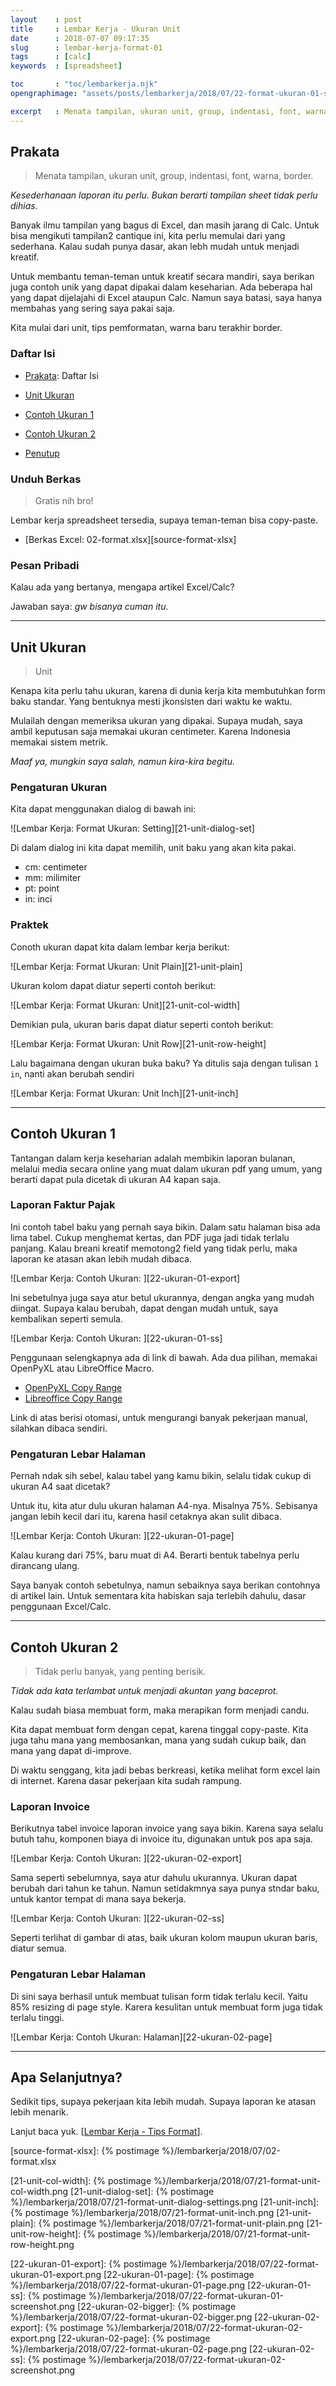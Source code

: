 ```yaml
---
layout    : post
title     : Lembar Kerja - Ukuran Unit
date      : 2018-07-07 09:17:35
slug      : lembar-kerja-format-01
tags      : [calc]
keywords  : [spreadsheet]

toc       : "toc/lembarkerja.njk"
opengraphimage: "assets/posts/lembarkerja/2018/07/22-format-ukuran-01-screenshot.png"

excerpt   : Menata tampilan, ukuran unit, group, indentasi, font, warna, border.
---
```


<a name="prakata"></a>

## Prakata

> Menata tampilan, ukuran unit, group, indentasi, font, warna, border.

_Kesederhanaan laporan itu perlu._
_Bukan berarti tampilan sheet tidak perlu dihias._

Banyak ilmu tampilan yang bagus di Excel,
dan masih jarang di Calc.
Untuk bisa mengikuti tampilan2 cantique ini,
kita perlu memulai dari yang sederhana.
Kalau sudah punya dasar, akan lebh mudah untuk menjadi kreatif.

Untuk membantu teman-teman untuk kreatif secara mandiri,
saya berikan juga contoh unik yang dapat dipakai dalam keseharian.
Ada beberapa hal yang dapat dijelajahi di Excel ataupun Calc.
Namun saya batasi, saya hanya membahas yang sering saya pakai saja.

Kita mulai dari unit, tips pemformatan, warna baru terakhir border.

### Daftar Isi

* [Prakata](#prakata): Daftar Isi

* [Unit Ukuran](#unit)

* [Contoh Ukuran 1](#contoh)

* [Contoh Ukuran 2](#contoh)

* [Penutup](#penutup)

### Unduh Berkas

> Gratis nih bro!

Lembar kerja spreadsheet tersedia,
supaya teman-teman bisa copy-paste.

* [Berkas Excel: 02-format.xlsx][source-format-xlsx]

### Pesan Pribadi

Kalau ada yang bertanya, mengapa artikel Excel/Calc?

Jawaban saya: _gw bisanya cuman itu_.

-- -- --

<a name="ukuran"></a>

## Unit Ukuran

> Unit

Kenapa kita perlu tahu ukuran,
karena di dunia kerja kita membutuhkan form baku standar.
Yang bentuknya mesti jkonsisten dari waktu ke waktu.

Mulailah dengan memeriksa ukuran yang dipakai.
Supaya mudah, saya ambil keputusan saja memakai ukuran centimeter.
Karena Indonesia memakai sistem metrik.

_Maaf ya, mungkin saya salah, namun kira-kira begitu._

### Pengaturan Ukuran

Kita dapat menggunakan dialog di bawah ini:

![Lembar Kerja: Format Ukuran: Setting][21-unit-dialog-set]

Di dalam dialog ini kita dapat memilih,
unit baku yang akan kita pakai.
* cm: centimeter
* mm: milimiter
* pt: point
* in: inci

### Praktek

Conoth ukuran dapat kita dalam lembar kerja berikut:

![Lembar Kerja: Format Ukuran: Unit Plain][21-unit-plain]

Ukuran kolom dapat diatur seperti contoh berikut:

![Lembar Kerja: Format Ukuran: Unit][21-unit-col-width]

Demikian pula, 
ukuran baris dapat diatur seperti contoh berikut:

![Lembar Kerja: Format Ukuran: Unit Row][21-unit-row-height]

Lalu bagaimana dengan ukuran buka baku?
Ya ditulis saja dengan tulisan `1 in`,
nanti akan berubah sendiri

![Lembar Kerja: Format Ukuran: Unit Inch][21-unit-inch]

-- -- --

<a name="contoh1"></a>

## Contoh Ukuran 1

Tantangan dalam kerja keseharian adalah membikin laporan bulanan,
melalui media secara online yang muat dalam ukuran pdf yang umum,
yang berarti dapat pula dicetak di ukuran A4 kapan saja.

### Laporan Faktur Pajak

Ini contoh tabel baku yang pernah saya bikin.
Dalam satu halaman bisa ada lima tabel.
Cukup menghemat kertas, dan PDF juga jadi tidak terlalu panjang.
Kalau breani kreatif memotong2 field yang tidak perlu,
maka laporan ke atasan akan lebih mudah dibaca.

![Lembar Kerja: Contoh Ukuran: ][22-ukuran-01-export]

Ini sebetulnya juga saya atur betul ukurannya,
dengan angka yang mudah diingat.
Supaya kalau berubah, dapat dengan mudah untuk,
saya kembalikan seperti semula.

![Lembar Kerja: Contoh Ukuran: ][22-ukuran-01-ss]

Penggunaan selengkapnya ada di link di bawah.
Ada dua pilihan, memakai OpenPyXL atau LibreOffice Macro.

* [OpenPyXL Copy Range][openpyxl-copy]
* [Libreoffice Copy Range][libreoffice-copy]

Link di atas berisi otomasi,
untuk mengurangi banyak pekerjaan manual,
silahkan dibaca sendiri.

### Pengaturan Lebar Halaman

Pernah ndak sih sebel, kalau tabel yang kamu bikin, 
selalu tidak cukup di ukuran A4 saat dicetak?

Untuk itu, kita atur dulu ukuran halaman A4-nya.
Misalnya 75%. Sebisanya jangan lebih kecil dari itu,
karena hasil cetaknya akan sulit dibaca.

![Lembar Kerja: Contoh Ukuran: ][22-ukuran-01-page]

Kalau kurang dari 75%, baru muat di A4.
Berarti bentuk tabelnya perlu dirancang ulang.

Saya banyak contoh sebetulnya,
namun sebaiknya saya berikan contohnya di artikel lain.
Untuk sementara kita habiskan saja terlebih dahulu,
dasar penggunaan Excel/Calc.

-- -- --

<a name="contoh2"></a>

## Contoh Ukuran 2

> Tidak perlu banyak, yang penting berisik.

_Tidak ada kata terlambat untuk menjadi akuntan yang baceprot._

Kalau sudah biasa membuat form,
maka merapikan form menjadi candu.

Kita dapat membuat form dengan cepat,
karena tinggal copy-paste.
Kita juga tahu mana yang membosankan,
mana yang sudah cukup baik,
dan mana yang dapat di-improve.

Di waktu senggang, kita jadi bebas berkreasi,
ketika melihat form excel lain di internet.
Karena dasar pekerjaan kita sudah rampung.

### Laporan Invoice

Berikutnya tabel invoice laporan invoice yang saya bikin.
Karena saya selalu butuh tahu, komponen biaya di invoice itu,
digunakan untuk pos apa saja.

![Lembar Kerja: Contoh Ukuran: ][22-ukuran-02-export]

Sama seperti sebelumnya, saya atur dahulu ukurannya.
Ukuran dapat berubah dari tahun ke tahun.
Namun setidakmnya saya punya stndar baku,
untuk kantor tempat di mana saya bekerja.

![Lembar Kerja: Contoh Ukuran: ][22-ukuran-02-ss]

Seperti terlihat di gambar di atas,
baik ukuran kolom maupun ukuran baris, diatur semua.

### Pengaturan Lebar Halaman

Di sini saya berhasil untuk membuat tulisan form tidak terlalu kecil.
Yaitu 85% resizing di page style.
Karera kesulitan untuk membuat form juga tidak terlalu tinggi.

![Lembar Kerja: Contoh Ukuran: Halaman][22-ukuran-02-page]

-- -- --

<a name="selanjutnya"></a>

## Apa Selanjutnya?

Sedikit tips, supaya pekerjaan kita lebih mudah.
Supaya laporan ke atasan lebih menarik.

Lanjut baca yuk. 
[[Lembar Kerja - Tips Format][local-whats-next]].

[//]: <> ( -- -- -- links below -- -- -- )

[local-whats-next]:     /lembarkerja/2018/07/09/lembar-kerja-format-02.html

[source-format-xlsx]:   {% postimage %}/lembarkerja/2018/07/02-format.xlsx

[openpyxl-copy]:        https://epsi.bitbucket.io/automation/2022/09/11/python-excel-copy-range/
[libreoffice-copy]:     https://epsi.bitbucket.io/automation/2022/09/21/python-libreoffice-copy-range/

[21-unit-col-width]:    {% postimage %}/lembarkerja/2018/07/21-format-unit-col-width.png
[21-unit-dialog-set]:   {% postimage %}/lembarkerja/2018/07/21-format-unit-dialog-settings.png
[21-unit-inch]:         {% postimage %}/lembarkerja/2018/07/21-format-unit-inch.png
[21-unit-plain]:        {% postimage %}/lembarkerja/2018/07/21-format-unit-plain.png
[21-unit-row-height]:   {% postimage %}/lembarkerja/2018/07/21-format-unit-row-height.png

[22-ukuran-01-export]:  {% postimage %}/lembarkerja/2018/07/22-format-ukuran-01-export.png
[22-ukuran-01-page]:    {% postimage %}/lembarkerja/2018/07/22-format-ukuran-01-page.png
[22-ukuran-01-ss]:      {% postimage %}/lembarkerja/2018/07/22-format-ukuran-01-screenshot.png
[22-ukuran-02-bigger]:  {% postimage %}/lembarkerja/2018/07/22-format-ukuran-02-bigger.png
[22-ukuran-02-export]:  {% postimage %}/lembarkerja/2018/07/22-format-ukuran-02-export.png
[22-ukuran-02-page]:    {% postimage %}/lembarkerja/2018/07/22-format-ukuran-02-page.png
[22-ukuran-02-ss]:      {% postimage %}/lembarkerja/2018/07/22-format-ukuran-02-screenshot.png
